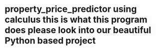 # property_price_predictor using calculus this is what this program does please look into our beautiful Python based project
